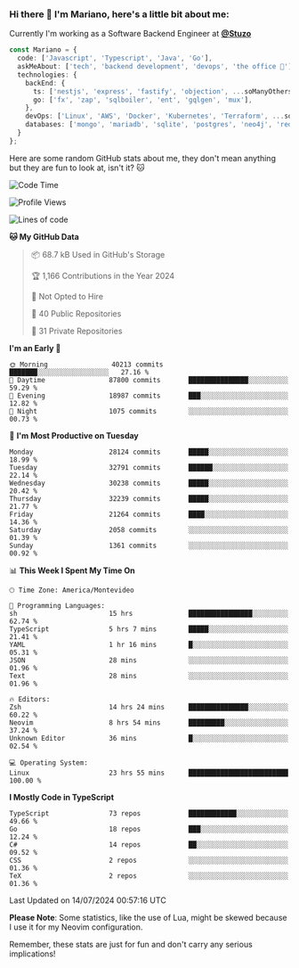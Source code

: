 ### Hi there 👋 I'm Mariano, here's a little bit about me:

Currently I'm working as a Software Backend Engineer at [**@Stuzo**](https://www.stuzo.com/)

```ts
const Mariano = {
  code: ['Javascript', 'Typescript', 'Java', 'Go'],
  askMeAbout: ['tech', 'backend development', 'devops', 'the office 💼'],
  technologies: {
    backEnd: {
      ts: ['nestjs', 'express', 'fastify', 'objection', ...soManyOthersFrameworks],
      go: ['fx', 'zap', 'sqlboiler', 'ent', 'gqlgen', 'mux'],
    },
    devOps: ['Linux', 'AWS', 'Docker', 'Kubernetes', 'Terraform', ...soManyOthersTools],
    databases: ['mongo', 'mariadb', 'sqlite', 'postgres', 'neo4j', 'redis', ...],
  }
};
```

Here are some random GitHub stats about me, they don't mean anything but they are fun to look at, isn't it? 🐱

<!--START_SECTION:waka-->
![Code Time](http://img.shields.io/badge/Code%20Time-2%2C221%20hrs%201%20min-blue)

![Profile Views](http://img.shields.io/badge/Profile%20Views-2-blue)

![Lines of code](https://img.shields.io/badge/From%20Hello%20World%20I%27ve%20Written-23.9%20million%20lines%20of%20code-blue)

**🐱 My GitHub Data** 

> 📦 68.7 kB Used in GitHub's Storage 
 > 
> 🏆 1,166 Contributions in the Year 2024
 > 
> 🚫 Not Opted to Hire
 > 
> 📜 40 Public Repositories 
 > 
> 🔑 31 Private Repositories 
 > 
**I'm an Early 🐤** 

```text
🌞 Morning                40213 commits       ███████░░░░░░░░░░░░░░░░░░   27.16 % 
🌆 Daytime                87800 commits       ███████████████░░░░░░░░░░   59.29 % 
🌃 Evening                18987 commits       ███░░░░░░░░░░░░░░░░░░░░░░   12.82 % 
🌙 Night                  1075 commits        ░░░░░░░░░░░░░░░░░░░░░░░░░   00.73 % 
```
📅 **I'm Most Productive on Tuesday** 

```text
Monday                   28124 commits       █████░░░░░░░░░░░░░░░░░░░░   18.99 % 
Tuesday                  32791 commits       ██████░░░░░░░░░░░░░░░░░░░   22.14 % 
Wednesday                30238 commits       █████░░░░░░░░░░░░░░░░░░░░   20.42 % 
Thursday                 32239 commits       █████░░░░░░░░░░░░░░░░░░░░   21.77 % 
Friday                   21264 commits       ████░░░░░░░░░░░░░░░░░░░░░   14.36 % 
Saturday                 2058 commits        ░░░░░░░░░░░░░░░░░░░░░░░░░   01.39 % 
Sunday                   1361 commits        ░░░░░░░░░░░░░░░░░░░░░░░░░   00.92 % 
```


📊 **This Week I Spent My Time On** 

```text
🕑︎ Time Zone: America/Montevideo

💬 Programming Languages: 
sh                       15 hrs              ████████████████░░░░░░░░░   62.74 % 
TypeScript               5 hrs 7 mins        █████░░░░░░░░░░░░░░░░░░░░   21.41 % 
YAML                     1 hr 16 mins        █░░░░░░░░░░░░░░░░░░░░░░░░   05.31 % 
JSON                     28 mins             ░░░░░░░░░░░░░░░░░░░░░░░░░   01.96 % 
Text                     28 mins             ░░░░░░░░░░░░░░░░░░░░░░░░░   01.96 % 

🔥 Editors: 
Zsh                      14 hrs 24 mins      ███████████████░░░░░░░░░░   60.22 % 
Neovim                   8 hrs 54 mins       █████████░░░░░░░░░░░░░░░░   37.24 % 
Unknown Editor           36 mins             █░░░░░░░░░░░░░░░░░░░░░░░░   02.54 % 

💻 Operating System: 
Linux                    23 hrs 55 mins      █████████████████████████   100.00 % 
```

**I Mostly Code in TypeScript** 

```text
TypeScript               73 repos            ████████████░░░░░░░░░░░░░   49.66 % 
Go                       18 repos            ███░░░░░░░░░░░░░░░░░░░░░░   12.24 % 
C#                       14 repos            ██░░░░░░░░░░░░░░░░░░░░░░░   09.52 % 
CSS                      2 repos             ░░░░░░░░░░░░░░░░░░░░░░░░░   01.36 % 
TeX                      2 repos             ░░░░░░░░░░░░░░░░░░░░░░░░░   01.36 % 
```




 Last Updated on 14/07/2024 00:57:16 UTC
<!--END_SECTION:waka-->

**Please Note**: Some statistics, like the use of Lua, might be skewed because I use it for my Neovim configuration.

Remember, these stats are just for fun and don't carry any serious implications!
